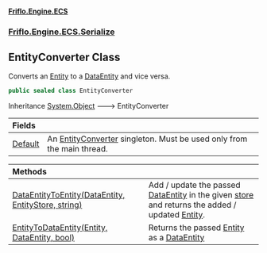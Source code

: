 #### [Friflo.Engine.ECS](index.md 'index')
### [Friflo.Engine.ECS.Serialize](Friflo.Engine.ECS.Serialize.md 'Friflo.Engine.ECS.Serialize')

## EntityConverter Class

Converts an [Entity](Entity.md 'Friflo.Engine.ECS.Entity') to a [DataEntity](DataEntity.md 'Friflo.Engine.ECS.Serialize.DataEntity') and vice versa.

```csharp
public sealed class EntityConverter
```

Inheritance [System.Object](https://docs.microsoft.com/en-us/dotnet/api/System.Object 'System.Object') &#129106; EntityConverter

| Fields | |
| :--- | :--- |
| [Default](EntityConverter.Default.md 'Friflo.Engine.ECS.Serialize.EntityConverter.Default') | An [EntityConverter](EntityConverter.md 'Friflo.Engine.ECS.Serialize.EntityConverter') singleton. Must be used only from the main thread. |

| Methods | |
| :--- | :--- |
| [DataEntityToEntity(DataEntity, EntityStore, string)](EntityConverter.DataEntityToEntity(DataEntity,EntityStore,string).md 'Friflo.Engine.ECS.Serialize.EntityConverter.DataEntityToEntity(Friflo.Engine.ECS.Serialize.DataEntity, Friflo.Engine.ECS.EntityStore, string)') | Add / update the passed [DataEntity](DataEntity.md 'Friflo.Engine.ECS.Serialize.DataEntity') in the given [store](EntityConverter.DataEntityToEntity(DataEntity,EntityStore,string).md#Friflo.Engine.ECS.Serialize.EntityConverter.DataEntityToEntity(Friflo.Engine.ECS.Serialize.DataEntity,Friflo.Engine.ECS.EntityStore,string).store 'Friflo.Engine.ECS.Serialize.EntityConverter.DataEntityToEntity(Friflo.Engine.ECS.Serialize.DataEntity, Friflo.Engine.ECS.EntityStore, string).store') and returns the added / updated [Entity](Entity.md 'Friflo.Engine.ECS.Entity'). |
| [EntityToDataEntity(Entity, DataEntity, bool)](EntityConverter.EntityToDataEntity(Entity,DataEntity,bool).md 'Friflo.Engine.ECS.Serialize.EntityConverter.EntityToDataEntity(Friflo.Engine.ECS.Entity, Friflo.Engine.ECS.Serialize.DataEntity, bool)') | Returns the passed [Entity](Entity.md 'Friflo.Engine.ECS.Entity') as a [DataEntity](DataEntity.md 'Friflo.Engine.ECS.Serialize.DataEntity') |
